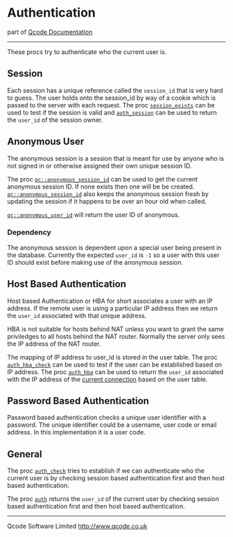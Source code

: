 Authentication
======================
part of [Qcode Documentation](index.md)

* * *

These procs try to authenticate who the current user is.

Session
-------

Each session has a unique reference called the `session_id` that is very hard to guess. The user holds onto the session_id by way of a cookie which is passed to the server with each request.
The proc [`session_exists`] can be used to test if the session is valid and [`auth_session`] can be used to return the `user_id` of the session owner.

Anonymous User
--------------

The anonymous session is a session that is meant for use by anyone who is not signed in or otherwise assigned their own unique session ID.

The proc [`qc::anonymous_session_id`] can be used to get the current anonymous session ID. If none exists then one will be be created. [`qc::anonymous_session_id`] also keeps the anonymous session fresh by updating the session if it happens to be over an hour old when called.

[`qc::anonymous_user_id`] will return the user ID of anonymous.

### Dependency

The anonymous session is dependent upon a special user being present in the database. Currently the expected `user_id` is `-1` so a user with this user ID should exist before making use of the anonymous session.


Host Based Authentication
--------------------------

Host based Authentication or HBA for short associates a user with an IP address. If the remote user is using a particular IP address then we return the `user_id` associated with that unique address. 

HBA is not suitable for hosts behind NAT unless you want to grant the same priviledges to all hosts behind the NAT router. Normally the server only sees the IP address of the NAT router.

The mapping of IP address to user_id is stored in the user table.
The proc [`auth_hba_check`] can be used to test if the user can be established based on IP address. The proc [`auth_hba`] can be used to return the `user_id` associated with the IP address of the [current connection][conn_remote_ip] based on the user table.


Password Based Authentication
--------------------------

Password based authentication checks a unique user identifier with a password. The unique identifier could be a username, user code or email address. In this implementation it is a user code.


General
-------

The proc [`auth_check`] tries to establish if we can authenticate who the current user is by checking session based authentication first and then host based authentication.
 
The proc [`auth`] returns the `user_id` of the current user by checking session based authentication first and then host based authentication. 

* * *

Qcode Software Limited <http://www.qcode.co.uk>

[`session_exists`]: procs/session_exists.md

[`auth_session`]: procs/auth_session.md

[`auth_hba`]: procs/auth_hba.md
[`auth_hba_check`]: procs/auth_hba_check.md

[`auth_check`]: procs/auth_check.md
[`auth`]: procs/auth.md

[conn_remote_ip]: procs/conn_remote_ip.md

[`qc::anonymous_session_id`]: procs/anonymous_session_id.md
[`qc::anonymous_user_id`]: procs/anonymous_user_id.md

